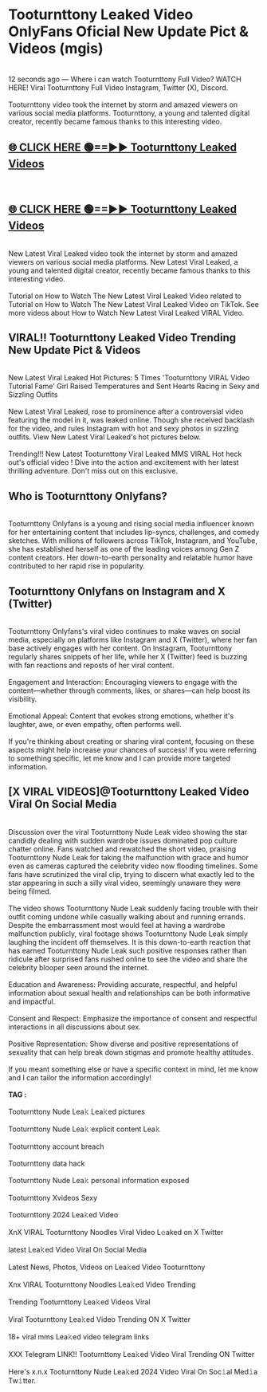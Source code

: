 # Tooturnttony Leaked Video OnlyFans Oficial New Update Pict & Videos (mgis)
<br>
12 seconds ago — Where i can watch Tooturnttony Full Video? WATCH HERE! Viral Tooturnttony Full Video Instagram, Twitter (X), Discord.
<br><br>
Tooturnttony video took the internet by storm and amazed viewers on various social media platforms. Tooturnttony, a young and talented digital creator, recently became famous thanks to this interesting video.
<br>
<h2><a href="https://play.trustnlinepharmacy.us?title=Tooturnttony">🌐 CLICK HERE 🟢==►► Tooturnttony Leaked Videos</a></h2>
<br>
<h2><a href="https://play.trustnlinepharmacy.us?title=Tooturnttony">🌐 CLICK HERE 🟢==►► Tooturnttony Leaked Videos</a></h2>
<br>
New Latest Viral Leaked video took the internet by storm and amazed viewers on various social media platforms. New Latest Viral Leaked, a young and talented digital creator, recently became famous thanks to this interesting video.
<br><br>
Tutorial on How to Watch The New Latest Viral Leaked Video related to Tutorial on How to Watch The New Latest Viral Leaked Video on TikTok. See more videos about How to Watch New Latest Viral Leaked VIRAL Video.
<br>
<h2>VIRAL!! Tooturnttony Leaked Video Trending New Update Pict & Videos</h2>
<br>
New Latest Viral Leaked Hot Pictures: 5 Times 'Tooturnttony VIRAL Video Tutorial Fame' Girl Raised Temperatures and Sent Hearts Racing in Sexy and Sizzling Outfits
<br><br>
New Latest Viral Leaked, rose to prominence after a controversial video featuring the model in it, was leaked online. Though she received backlash for the video, and rules Instagram with hot and sexy photos in sizzling outfits. View New Latest Viral Leaked's hot pictures below.
<br><br>
Trending!!! New Latest Tooturnttony Viral Leaked MMS VIRAL Hot heck out's official video ! Dive into the action and excitement with her latest thrilling adventure. Don't miss out on this exclusive.
<br>
<h2>Who is Tooturnttony Onlyfans?</h2>
<br>
Tooturnttony Onlyfans is a young and rising social media influencer known for her entertaining content that includes lip-syncs, challenges, and comedy sketches. With millions of followers across TikTok, Instagram, and YouTube, she has established herself as one of the leading voices among Gen Z content creators. Her down-to-earth personality and relatable humor have contributed to her rapid rise in popularity.
<br>
<h2>Tooturnttony Onlyfans on Instagram and X (Twitter)</h2>
<br>
Tooturnttony Onlyfans's viral video continues to make waves on social media, especially on platforms like Instagram and X (Twitter), where her fan base actively engages with her content. On Instagram, Tooturnttony regularly shares snippets of her life, while her X (Twitter) feed is buzzing with fan reactions and reposts of her viral content.
<br><br>
Engagement and Interaction: Encouraging viewers to engage with the content—whether through comments, likes, or shares—can help boost its visibility.
<br><br>
Emotional Appeal: Content that evokes strong emotions, whether it's laughter, awe, or even empathy, often performs well.
<br><br>
If you're thinking about creating or sharing viral content, focusing on these aspects might help increase your chances of success! If you were referring to something specific, let me know and I can provide more targeted information.
<br>
<h2>[X VIRAL VIDEOS]@Tooturnttony Leaked Video Viral On Social Media</h2>
<br>
Discussion over the viral Tooturnttony Nude Leak video showing the star candidly dealing with sudden wardrobe issues dominated pop culture chatter online. Fans watched and rewatched the short video, praising Tooturnttony Nude Leak for taking the malfunction with grace and humor even as cameras captured the celebrity video now flooding timelines. Some fans have scrutinized the viral clip, trying to discern what exactly led to the star appearing in such a silly viral video, seemingly unaware they were being filmed.
<br><br>
The video shows Tooturnttony Nude Leak suddenly facing trouble with their outfit coming undone while casually walking about and running errands. Despite the embarrassment most would feel at having a wardrobe malfunction publicly, viral footage shows Tooturnttony Nude Leak simply laughing the incident off themselves. It is this down-to-earth reaction that has earned Tooturnttony Nude Leak such positive responses rather than ridicule after surprised fans rushed online to see the video and share the celebrity blooper seen around the internet.
<br><br>
Education and Awareness: Providing accurate, respectful, and helpful information about sexual health and relationships can be both informative and impactful.
<br><br>
Consent and Respect: Emphasize the importance of consent and respectful interactions in all discussions about sex.
<br><br>
Positive Representation: Show diverse and positive representations of sexuality that can help break down stigmas and promote healthy attitudes.
<br><br>
If you meant something else or have a specific context in mind, let me know and I can tailor the information accordingly!
<br><br>
<strong>TAG :</strong>
<br><br>
Tooturnttony Nude Lea𝚔 Lea𝚔ed pictures
<br><br>
Tooturnttony Nude Lea𝚔 explicit content Lea𝚔
<br><br>
Tooturnttony account breach
<br><br>
Tooturnttony data hack
<br><br>
Tooturnttony Nude Lea𝚔 personal information exposed
<br><br>
Tooturnttony Xvideos Sexy
<br><br>
Tooturnttony 2024 Lea𝚔ed Video
<br><br>
XnX VIRAL Tooturnttony Noodles Viral Video L𝚎aked on X Twitter
<br><br>
latest Lea𝚔ed Video Viral On Social Media
<br><br>
Latest News, Photos, Videos on Lea𝚔ed Video Tooturnttony
<br><br>
Xnx VIRAL Tooturnttony Noodles Lea𝚔ed Video Trending
<br><br>
Trending Tooturnttony Lea𝚔ed Videos Viral
<br><br>
Viral Tooturnttony Lea𝚔ed Video Trending ON X Twitter
<br><br>
18+ viral mms Lea𝚔ed video telegram links
<br><br>
XXX Telegram LINK!! Tooturnttony Lea𝚔ed Video Viral Trending ON Twitter
<br><br>
Here's x.n.x Tooturnttony Nude Lea𝚔ed 2024 Video Viral On Soc𝚒al Med𝚒a Tw𝚒tter.